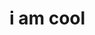# i am cool
<!---
xxxpatixxx/xxxpatixxx is a ✨ special ✨ repository because its `README.md` (this file) appears on your GitHub profile.
You can click the Preview link to take a look at your changes.
--->
